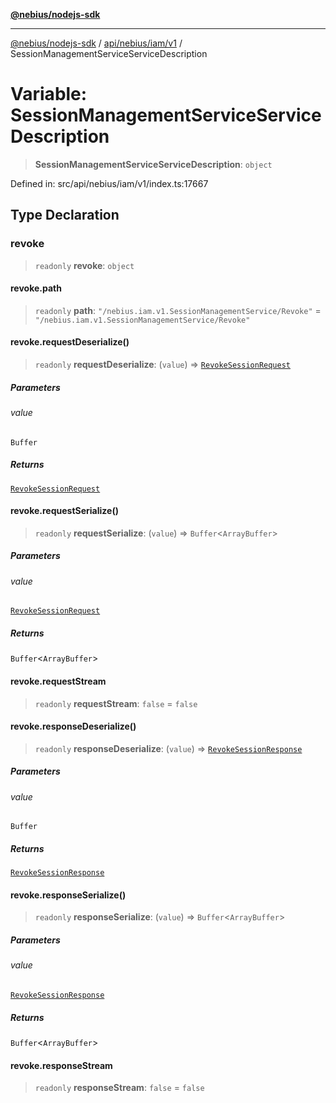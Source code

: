 [**@nebius/nodejs-sdk**](../../../../../README.md)

***

[@nebius/nodejs-sdk](../../../../../README.md) / [api/nebius/iam/v1](../README.md) / SessionManagementServiceServiceDescription

# Variable: SessionManagementServiceServiceDescription

> **SessionManagementServiceServiceDescription**: `object`

Defined in: src/api/nebius/iam/v1/index.ts:17667

## Type Declaration

### revoke

> `readonly` **revoke**: `object`

#### revoke.path

> `readonly` **path**: `"/nebius.iam.v1.SessionManagementService/Revoke"` = `"/nebius.iam.v1.SessionManagementService/Revoke"`

#### revoke.requestDeserialize()

> `readonly` **requestDeserialize**: (`value`) => [`RevokeSessionRequest`](../interfaces/RevokeSessionRequest.md)

##### Parameters

###### value

`Buffer`

##### Returns

[`RevokeSessionRequest`](../interfaces/RevokeSessionRequest.md)

#### revoke.requestSerialize()

> `readonly` **requestSerialize**: (`value`) => `Buffer`\<`ArrayBuffer`\>

##### Parameters

###### value

[`RevokeSessionRequest`](../interfaces/RevokeSessionRequest.md)

##### Returns

`Buffer`\<`ArrayBuffer`\>

#### revoke.requestStream

> `readonly` **requestStream**: `false` = `false`

#### revoke.responseDeserialize()

> `readonly` **responseDeserialize**: (`value`) => [`RevokeSessionResponse`](../interfaces/RevokeSessionResponse.md)

##### Parameters

###### value

`Buffer`

##### Returns

[`RevokeSessionResponse`](../interfaces/RevokeSessionResponse.md)

#### revoke.responseSerialize()

> `readonly` **responseSerialize**: (`value`) => `Buffer`\<`ArrayBuffer`\>

##### Parameters

###### value

[`RevokeSessionResponse`](../interfaces/RevokeSessionResponse.md)

##### Returns

`Buffer`\<`ArrayBuffer`\>

#### revoke.responseStream

> `readonly` **responseStream**: `false` = `false`
